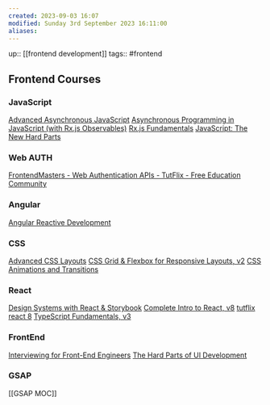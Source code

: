 ```yaml
---
created: 2023-09-03 16:07
modified: Sunday 3rd September 2023 16:11:00
aliases:
---
```

up::  [[frontend development]]
tags:: #frontend

## Frontend Courses
### JavaScript
[Advanced Asynchronous JavaScript](https://frontendmasters.com/courses/advanced-async-js/)
[Asynchronous Programming in JavaScript (with Rx.js Observables)](https://frontendmasters.com/courses/asynchronous-javascript/)
[Rx.js Fundamentals](https://frontendmasters.com/courses/rx-js/)
[JavaScript: The New Hard Parts](https://frontendmasters.com/courses/javascript-new-hard-parts/)

### Web AUTH
[FrontendMasters - Web Authentication APIs - TutFlix - Free Education Community](https://tutflix.org/resources/frontendmasters-web-authentication-apis.9517/)
### Angular
[Angular Reactive Development](https://app.pluralsight.com/library/courses/rxjs-angular-reactive-development/table-of-contents)
### CSS
[Advanced CSS Layouts](https://frontendmasters.com/courses/advanced-css-layouts/)
[CSS Grid & Flexbox for Responsive Layouts, v2](https://frontendmasters.com/courses/css-grid-flexbox-v2/)
[CSS Animations and Transitions](https://frontendmasters.com/courses/css-animations/)

### React
[Design Systems with React & Storybook](https://frontendmasters.com/courses/design-systems/)
[Complete Intro to React, v8](https://frontendmasters.com/courses/complete-react-v8/)
[ tutflix react 8](https://tutflix.org/resources/frontendmasters-complete-intro-to-react-v8.3798/)
[TypeScript Fundamentals, v3](https://frontendmasters.com/courses/typescript-v3/)

### FrontEnd
[Interviewing for Front-End Engineers](https://frontendmasters.com/courses/interviewing-frontend/)
[The Hard Parts of UI Development](https://frontendmasters.com/courses/hard-parts-ui-dev/)


### GSAP
[[GSAP MOC]]